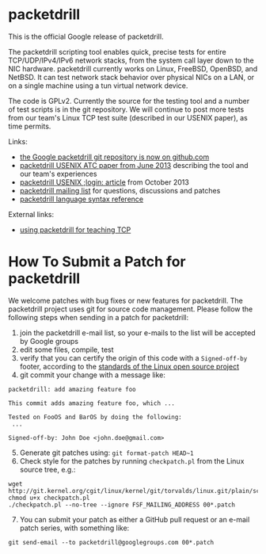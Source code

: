 # packetdrill
This is the official Google release of packetdrill.

The packetdrill scripting tool enables quick, precise tests for entire TCP/UDP/IPv4/IPv6 network stacks, from the system call layer down to the NIC hardware. packetdrill currently works on Linux, FreeBSD, OpenBSD, and NetBSD. It can test network stack behavior over physical NICs on a LAN, or on a single machine using a tun virtual network device.

The code is GPLv2. Currently the source for the testing tool and a number of test scripts is in the git repository. We will continue to post more tests from our team's Linux TCP test suite (described in our USENIX paper), as time permits.

Links:
* [the Google packetdrill git repository is now on github.com](https://github.com/google/packetdrill)
* [packetdrill USENIX ATC paper from June 2013](http://research.google.com/pubs/pub41316.html) describing the tool and our team's experiences
* [packetdrill USENIX ;login: article](http://research.google.com/pubs/pub41848.html) from October 2013
* [packetdrill mailing list](https://groups.google.com/forum/#!forum/packetdrill) for questions, discussions and patches
* [packetdrill language syntax reference](https://github.com/google/packetdrill/blob/master/syntax.md)

External links:
* [using packetdrill for teaching TCP](http://beta.computer-networking.info/syllabus/default/exercises/tcp-2.html)

# How To Submit a Patch for packetdrill

We welcome patches with bug fixes or new features for packetdrill. The packetdrill project uses git for source code management. Please follow the following steps when sending in a patch for packetdrill:

1. join the packetdrill e-mail list, so your e-mails to the list will be accepted by Google groups
2. edit some files, compile, test
3. verify that you can certify the origin of this code with a `Signed-off-by` footer, according to the [standards of the Linux open source project](https://www.kernel.org/doc/html/v4.17/process/submitting-patches.html#developer-s-certificate-of-origin-1-1)
4. git commit your change with a message like:

 ```
packetdrill: add amazing feature foo

This commit adds amazing feature foo, which ...

Tested on FooOS and BarOS by doing the following:
  ...

Signed-off-by: John Doe <john.doe@gmail.com>
```

5. Generate git patches using: `git format-patch HEAD~1`
6. Check style for the patches by running `checkpatch.pl` from the Linux source tree, e.g.:
```
wget http://git.kernel.org/cgit/linux/kernel/git/torvalds/linux.git/plain/scripts/checkpatch.pl
chmod u+x checkpatch.pl
./checkpatch.pl --no-tree --ignore FSF_MAILING_ADDRESS 00*.patch
```
7. You can submit your patch as either a GitHub pull request or an e-mail patch series, with something like:
```
git send-email --to packetdrill@googlegroups.com 00*.patch
```
